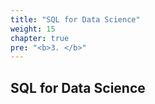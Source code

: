 ```yaml
---
title: "SQL for Data Science"
weight: 15
chapter: true
pre: "<b>3. </b>"
---
```


## SQL for Data Science
